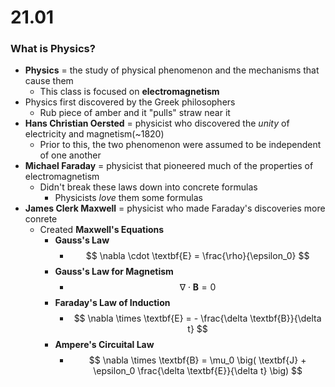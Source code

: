 # 21.01

### What is Physics?
- **Physics** = the study of physical phenomenon and the mechanisms that cause them
    * This class is focused on **electromagnetism**
- Physics first discovered by the Greek philosophers
    * Rub piece of amber and it "pulls" straw near it
- **Hans Christian Oersted** = physicist who discovered the *unity* of electricity and magnetism(~1820)
    * Prior to this, the two phenomenon were assumed to be independent of one another
- **Michael Faraday** = physicist that pioneered much of the properties of electromagnetism
    * Didn't break these laws down into concrete formulas
        + Physicists *love* them some formulas
- **James Clerk Maxwell** = physicist who made Faraday's discoveries more conrete
    * Created **Maxwell's Equations**
        + **Gauss's Law**
            - $$ \nabla \cdot \textbf{E} = \frac{\rho}{\epsilon_0} $$
        + **Gauss's Law for Magnetism**
            - $$ \nabla \cdot \textbf{B} = 0 $$
        + **Faraday's Law of Induction**
            - $$ \nabla \times \textbf{E} = - \frac{\delta \textbf{B}}{\delta t} $$
        + **Ampere's Circuital Law**
            - $$ \nabla \times \textbf{B} = \mu_0 \big( \textbf{J} + \epsilon_0 \frac{\delta \textbf{E}}{\delta t} \big) $$
